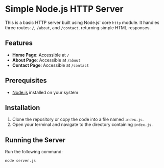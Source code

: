 # Simple Node.js HTTP Server

This is a basic HTTP server built using Node.js' core `http` module. It handles three routes: `/`, `/about`, and `/contact`, returning simple HTML responses.

## Features

- **Home Page**: Accessible at `/`
- **About Page**: Accessible at `/about`
- **Contact Page**: Accessible at `/contact`

## Prerequisites

- [Node.js](https://nodejs.org/) installed on your system

## Installation

1. Clone the repository or copy the code into a file named `index.js`.
2. Open your terminal and navigate to the directory containing `index.js`.

## Running the Server

Run the following command:

```bash
node server.js
